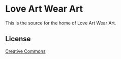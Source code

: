 # Love Art Wear Art

This is the source for the home of Love Art Wear Art.

## License

[Creative Commons](http://creativecommons.org/licenses/by-nc-nd/3.0/)
